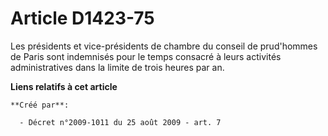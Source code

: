 # Article D1423-75

Les présidents et vice-présidents de chambre du conseil de prud'hommes de Paris sont indemnisés pour le temps consacré à
leurs activités administratives dans la limite de trois heures par an.

**Liens relatifs à cet article**

	**Créé par**:

	  - Décret n°2009-1011 du 25 août 2009 - art. 7
